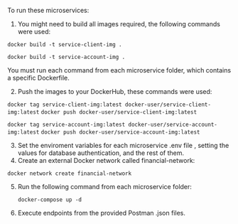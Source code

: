 To run these microservices:

1. You might need to build all images required, the following commands were used:

`docker build -t service-client-img .`

`docker build -t service-account-img .`

You must run each command from each microservice folder, which contains a specific Dockerfile.

2. Push the images to your DockerHub, these commands were used:

`docker tag service-client-img:latest docker-user/service-client-img:latest`
`docker push docker-user/service-client-img:latest`

`docker tag service-account-img:latest docker-user/service-account-img:latest`
`docker push docker-user/service-account-img:latest`


3. Set the enviroment variables for each microservice .env file , setting the values for database authentication, and the rest of them.
4. Create an external Docker network called financial-network:

`docker network create financial-network`

5. Run the following command from each microservice folder:

   `docker-compose up -d`

6. Execute endpoints from the provided Postman .json files.

